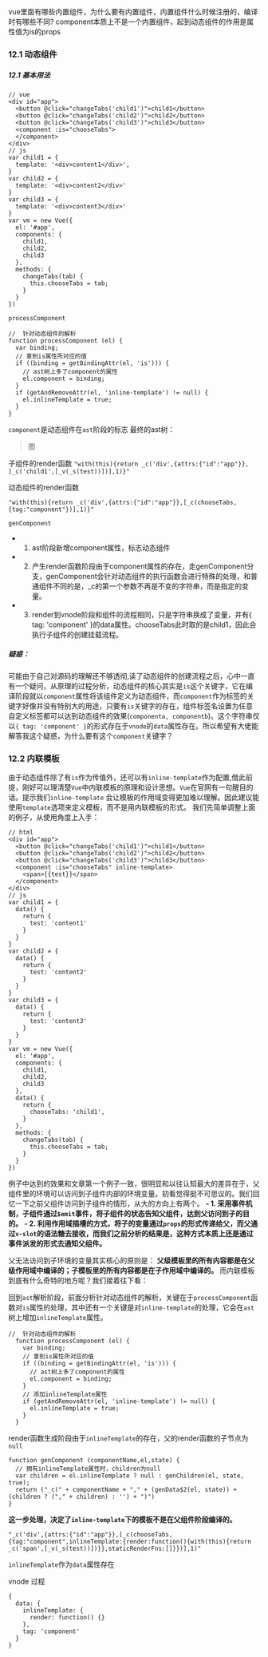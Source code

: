vue里面有哪些内置组件，为什么要有内置组件，内置组件什么时候注册的，编译时有哪些不同? component本质上不是一个内置组件，起到动态组件的作用是属性值为is的props

### 12.1 动态组件
##### 12.1 基本用法
```
// vue
<div id="app">
  <button @click="changeTabs('child1')">child1</button>
  <button @click="changeTabs('child2')">child2</button>
  <button @click="changeTabs('child3')">child3</button>
  <component :is="chooseTabs">
  </component>
</div>
// js
var child1 = {
  template: '<div>content1</div>',
}
var child2 = {
  template: '<div>content2</div>'
}
var child3 = {
  template: '<div>content3</div>'
}
var vm = new Vue({
  el: '#app',
  components: {
    child1,
    child2,
    child3
  },
  methods: {
    changeTabs(tab) {
      this.chooseTabs = tab;
    }
  }
})
```

```processComponent```
```
//  针对动态组件的解析
function processComponent (el) {
  var binding;
  // 拿到is属性所对应的值
  if ((binding = getBindingAttr(el, 'is'))) {
    // ast树上多了component的属性
    el.component = binding;
  }
  if (getAndRemoveAttr(el, 'inline-template') != null) {
    el.inlineTemplate = true;
  }
}
```
```component```是动态组件在```ast```阶段的标志
最终的ast树：
> 图


子组件的render函数
```"with(this){return _c('div',{attrs:{"id":"app"}},[_c('child1',[_v(_s(test))])],1)}"```

动态组件的render函数

```"with(this){return _c('div',{attrs:{"id":"app"}},[_c(chooseTabs,{tag:"component"})],1)}"```

```genComponent```
- 1. ast阶段新增component属性，标志动态组件
- 2. 产生render函数阶段由于component属性的存在，走genComponent分支，genComponent会针对动态组件的执行函数会进行特殊的处理，和普通组件不同的是，_c的第一个参数不再是不变的字符串，而是指定的变量。
- 3. render到vnode阶段和组件的流程相同，只是字符串换成了变量，并有{ tag: 'component' }的data属性。chooseTabs此时取的是child1，因此会执行子组件的创建挂载流程。

##### 疑惑：
可能由于自己对源码的理解还不够透彻,读了动态组件的创建流程之后，心中一直有一个疑问，从原理的过程分析，动态组件的核心其实是```is```这个关键字，它在编译阶段就以```component```属性将该组件定义为动态组件，而```component```作为标签的关键字好像并没有特别大的用途，只要有```is```关键字的存在，组件标签名设置为任意自定义标签都可以达到动态组件的效果(```componenta, componentb```)。这个字符串仅以```{ tag: 'component' }```的形式存在于```vnode```的```data```属性存在。所以希望有大佬能解答我这个疑惑，为什么要有这个```component```关键字？



### 12.2 内联模板
由于动态组件除了有```is```作为传值外，还可以有```inline-template```作为配置,借此前提，刚好可以理清楚```Vue```中内联模板的原理和设计思想。```Vue```在官网有一句醒目的话。提示我们```inline-template``` 会让模板的作用域变得更加难以理解。因此建议能使用```template```选项来定义模板，而不是用内联模板的形式。
我们先简单调整上面的例子，从使用角度上入手：
```
// html
<div id="app">
  <button @click="changeTabs('child1')">child1</button>
  <button @click="changeTabs('child2')">child2</button>
  <button @click="changeTabs('child3')">child3</button>
  <component :is="chooseTabs" inline-template>
    <span>{{test}}</span>
  </component>
</div>
// js
var child1 = {
  data() {
    return {
      test: 'content1'
    }
  }
}
var child2 = {
  data() {
    return {
      test: 'content2'
    }
  }
}
var child3 = {
  data() {
    return {
      test: 'content3'
    }
  }
}
var vm = new Vue({
  el: '#app',
  components: {
    child1,
    child2,
    child3
  },
  data() {
    return {
      chooseTabs: 'child1',
    }
  },
  methods: {
    changeTabs(tab) {
      this.chooseTabs = tab;
    }
  }
})
```
例子中达到的效果和文章第一个例子一致，很明显和以往认知最大的差异在于，父组件里的环境可以访问到子组件内部的环境变量。初看觉得挺不可思议的。我们回忆一下之前父组件访问到子组件的情形，从大的方向上有两个。
**- 1. 采用事件机制，子组件通过```$emit```事件，将子组件的状态告知父组件，达到父访问到子的目的。**
**- 2. 利用作用域插槽的方式，将子的变量通过```props```的形式传递给父，而父通过```v-slot```的语法糖去接收，而我们之前分析的结果是，这种方式本质上还是通过事件派发的形式去通知父组件。**

父无法访问到子环境的变量其实核心的原则是：
**父级模板里的所有内容都是在父级作用域中编译的；子模板里的所有内容都是在子作用域中编译的。**
而内联模板到底有什么奇特的地方呢？我们接着往下看：


回到```ast```解析阶段，前面分析针对动态组件的解析，关键在于```processComponent```函数对```is```属性的处理，其中还有一个关键是对```inline-template```的处理，它会在```ast```树上增加```inlineTemplate```属性。
```
//  针对动态组件的解析
  function processComponent (el) {
    var binding;
    // 拿到is属性所对应的值
    if ((binding = getBindingAttr(el, 'is'))) {
      // ast树上多了component的属性
      el.component = binding;
    }
    // 添加inlineTemplate属性
    if (getAndRemoveAttr(el, 'inline-template') != null) {
      el.inlineTemplate = true;
    }
  }
```


render函数生成阶段由于```inlineTemplate```的存在，父的render函数的子节点为```null```
```
function genComponent (componentName,el,state) {
  // 拥有inlineTemplate属性时，children为null
  var children = el.inlineTemplate ? null : genChildren(el, state, true);
  return ("_c(" + componentName + "," + (genData$2(el, state)) + (children ? ("," + children) : '') + ")")
}
```
**这一步处理，决定了```inline-template```下的模板不是在父组件阶段编译的。**


```"_c('div',{attrs:{"id":"app"}},[_c(chooseTabs,{tag:"component",inlineTemplate:{render:function(){with(this){return _c('span',[_v(_s(test))])}},staticRenderFns:[]}})],1)"```

```inlineTemplate```作为```data```属性存在



vnode 过程
```
{
  data: {
    inlineTemplate: {
      render: function() {}
    },
    tag: 'component'
  }
}
```

